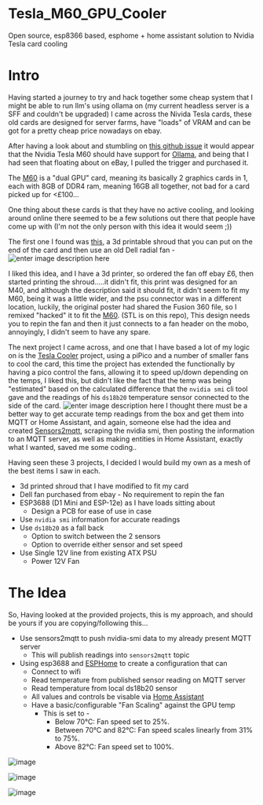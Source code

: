 

# Tesla_M60_GPU_Cooler
Open source, esp8366 based, esphome + home assistant solution to Nvidia Tesla card cooling
# Intro
Having started a journey to try and hack together some cheap system that I might be able to run llm's using ollama on (my current headless server is a SFF and couldn't be upgraded) I came across the Nivida Tesla cards, these old cards are designed for server farms, have "loads" of VRAM and can be got for a pretty cheap price nowadays on ebay.

After having a look about and stumbling on [this github issue](https://github.com/ollama/ollama/issues/2250) it would appear that the Nvidia Tesla M60 should have support for [Ollama](https://ollama.com/), and being that I had seen that floating about on eBay, I pulled the trigger and purchased it.

The [M60](https://www.techpowerup.com/gpu-specs/tesla-m60.c2760) is a "dual GPU" card, meaning its basically 2 graphics cards in 1, each with 8GB of DDR4 ram, meaning 16GB all together, not bad for a card picked up for <£100...

One thing about these cards is that they have no active cooling, and looking around online there seemed to be a few solutions out there that people have come up with (I'm not the only person with this idea it would seem ;)) 

The first one I found was [this](https://www.thingiverse.com/thing:6038375), a 3d printable shroud that you can put on the end of the card and then use an old Dell radial fan - 
![enter image description here](https://cdn.thingiverse.com/assets/81/43/b7/08/b5/large_display_0d693aff-a07b-4d63-ab91-155a881d37fa.png)

I liked this idea, and I have a 3d printer, so ordered the fan off ebay £6, then started printing the shroud.....it didn't fit, this print was designed for an M40, and although the description said it should fit, it didn't seem to fit my M60, being it was a little wider, and the psu connector was in a different location, luckily, the original poster had shared the Fusion 360 file, so I remixed "hacked" it to fit the [M60](https://www.thingiverse.com/thing:6611626). (STL is on this repo), This design needs you to repin the fan and then it just connects to a fan header on the mobo, annoyingly, I didn't seem to have any spare.

The next project I came across, and one that I have based a lot of my logic on is the [Tesla Cooler](https://github.com/tesla-cooler) project, using a piPico and a number of smaller fans to cool the card, this time the project has extended the functionally by having a pico control the fans, allowing it to speed up/down depending on the temps, I liked this, but didn't like the fact that the temp was being "estimated" based on the calculated difference that the `nvidia smi` cli tool gave and the readings of his `ds18b20` temperature sensor connected to the side of the card.
![enter image description here](https://www.esologic.com/wp-content/uploads/2021/11/MG_5596-644x429.jpg)
I thought there must be a better way to get accurate temp readings from the box and get them into MQTT or Home Assistant, and again, someone else had the idea and created [Sensors2mqtt](https://github.com/koriwi/sensors2mqtt), scraping the nvidia smi, then posting the information to an MQTT server, as well as making entities in Home Assistant, exactly what I wanted, saved me some coding..

Having seen these 3 projects, I decided I would build my own as a mesh of the best items I saw in each.

 - 3d printed shroud that I have modified to fit my card
 - Dell fan purchased from ebay
         - No requirement to repin the fan
 - ESP3688 (D1 Mini and ESP-12e) as I have loads sitting about
	 - Design a PCB for ease of use in case
 - Use `nvidia smi` information for accurate readings
 - Use `ds18b20` as a fall back
	 - Option to switch between the 2 sensors
	 - Option to override either sensor and set speed
 - Use Single 12V line from existing ATX PSU
 	- Power 12V Fan
# The Idea

So, Having looked at the provided projects, this is my approach, and should be yours if you are copying/following this...

 - Use sensors2mqtt to push nvidia-smi data to my already present MQTT server
	 - This will publish readings into `sensors2mqtt` topic
 - Using esp3688 and [ESPHome](https://esphome.io/index.html) to create a configuration that can 
	 - Connect to wifi
	 - Read temperature from published sensor reading on MQTT server
	 - Read temperature from local ds18b20 sensor
	 - All values and controls be visable via [Home Assistant](https://www.home-assistant.io/)
	 - Have a basic/configurable "Fan Scaling" against the GPU temp
		 - This is set to -
			- Below 70°C: Fan speed set to 25%.
			- Between 70°C and 82°C: Fan speed scales linearly from 31% to 75%.
			- Above 82°C: Fan speed set to 100%.

![image](https://github.com/karl0ss/Tesla_M60_GPU_Cooler/assets/2493260/772dd6d8-6c78-424f-b040-0d405d7db1bc)

![image](https://github.com/karl0ss/Tesla_M60_GPU_Cooler/assets/2493260/5208d1f0-97dd-4c7e-82b3-e253288f31ae)

![image](https://github.com/karl0ss/Tesla_M60_GPU_Cooler/assets/2493260/f3e7f10e-381e-4672-bde9-14616baf444d)



